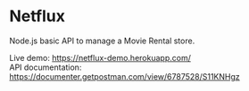 # Netflux
Node.js basic API to manage a Movie Rental store.

Live demo: https://netflux-demo.herokuapp.com/   
API documentation: https://documenter.getpostman.com/view/6787528/S11KNHgz
